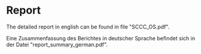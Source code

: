 # Report

The detailed report in english can be found in file "SCCC_OS.pdf".

Eine Zusammenfassung des Berichtes in deutscher Sprache befindet sich in der Datei "report_summary_german.pdf".
